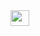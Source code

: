 <html>
<a href="https://wa.link/ud1era">
<img width="30px" height= "25px"src="https://img.shields.io/badge/WHATSAPP-red?style=for-the-badge&logo=whatsapp"

  
</a>

  
</html>
